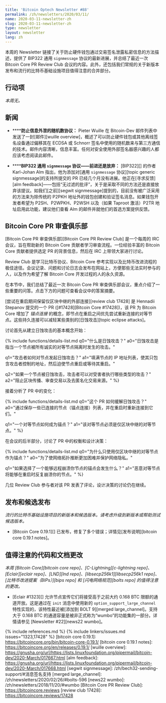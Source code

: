 ```yaml
---
title: 'Bitcoin Optech Newsletter #88'
permalink: /zh/newsletters/2020/03/11/
name: 2020-03-11-newsletter-zh
slug: 2020-03-11-newsletter-zh
type: newsletter
layout: newsletter
lang: zh
---
```

本周的 Newsletter 链接了关于防止硬件钱包通过交易签名泄露私密信息的方法描述，提供了 BIP322 通用 `signmessage` 协议的最新进展，并总结了最近一次 Bitcoin Core PR Review Club 会议的内容。此外，还包括我们常规的关于新版本发布和流行的比特币基础设施项目值得注意的合并部分。

## 行动项

*本周无。*

## 新闻

- **<!--exfiltration-resistant-nonce-protocols-->****防止信息外泄的随机数协议：** Pieter Wuille 在 Bitcoin-Dev 邮件列表中发送了一封[邮件][wuille overview]，概述了可以防止硬件钱包或其他离线签名设备通过偏移其在 ECDSA 或 Schnorr 签名中使用的随机数来与第三方通信的技术。邮件内容清晰，信息丰富。任何对安全使用外部签名器感兴趣的人都应该考虑阅读此邮件。

- **<!--bip322-generic-signmessage-progress-or-perish-->****BIP322 通用 `signmessage` 协议——前进还是放弃：** [BIP322][] 的作者 Karl-Johan Alm 指出，他为添加对[通用 `signmessage` 协议][topic generic signmessage]的支持所提交的 PR 已经几个月没有进展。他正在[寻求反馈][alm feedback]——包括“无过滤的批评”，关于是采取不同的方法还是直接放弃该提议。如我们[之前][segwit signmessage]提到的，目前没有被广泛采用的方法来为除传统的 P2PKH 地址外的钱包创建和验证签名消息。如果钱包开发者希望为 P2SH、P2WPKH、P2WSH 以及（如果 Taproot 激活）P2TR 地址启用此功能，建议他们查看 Alm 的邮件并就他们的首选方案提供反馈。

## Bitcoin Core PR 审查俱乐部

[Bitcoin Core PR 审查俱乐部][Bitcoin Core PR Review Club] 是一个每周的 IRC 会议，旨在帮助新的 Bitcoin Core 贡献者学习审查流程。一位经验丰富的 Bitcoin Core 贡献者提供选定 PR 的背景信息，然后在 IRC 上带领大家进行讨论。

Review Club 是学习比特币协议、Bitcoin Core 参考实现以及比特币改进流程的极佳途径。会议记录、问题和讨论日志会发布在网站上，方便那些无法实时参与的人，以及作为希望了解 Bitcoin Core 开发过程的人的永久资源。

在本节中，我们总结了最近一次 Bitcoin Core PR 审查俱乐部会议，重点介绍了一些重要的问答。点击下方的问题可查看会议中的答案摘要。

[尝试在重启期间保留仅区块中继的外部连接][review club 17428] 是 Hennadii Stepanov 提交的一个 PR ([#17428][Bitcoin Core #17428])，该 PR 为 Bitcoin Core 增加了 _锚点连接_ 的概念，即节点在重启之间优先尝试重新连接的对等节点。这些持久连接可以减轻某些类别的[日蚀攻击][topic eclipse attacks]。

讨论首先从建立日蚀攻击的基本概念开始：

{% include functions/details-list.md
  q0="什么是日蚀攻击？"
  a0="日蚀攻击是指当一个节点被所有诚实的对等节点隔离时发生的攻击。"

  q1="攻击者如何对节点发起日蚀攻击？"
  a1="填满节点的 IP 地址列表，使其只包含攻击者控制的地址，然后迫使节点重启或等待其重启。"

  q2="如果一个节点被日蚀攻击，攻击者可以对受害者执行哪些类型的攻击？"
  a2="阻止区块传播、审查交易以及去匿名化交易来源。"
%}

接着分析了 PR 中的变化：

{% include functions/details-list.md
  q0="这个 PR 如何缓解日蚀攻击？"
  a0="通过保存一些已连接的节点（锚点连接）列表，并在重启时重新连接到它们。"

  q1="一个对等节点如何成为锚点？"
  a1="该对等节点必须是仅区块中继的对等节点。"
%}

在会议的后半部分，讨论了 PR 中的权衡和设计决策：

{% include functions/details-list.md
  q0="为什么只使用仅区块中继的对等节点作为锚点？"
  a0="为了使网络拓扑推断更加困难并保护网络隐私。"

  q1="如果选择了一个能够远程崩溃你节点的锚点会发生什么？"
  a1="恶意对等节点将能够在重启时反复崩溃你的节点。"
%}

几位 Review Club 参与者对该 PR 发表了评论，设计决策的讨论仍在继续。

## 发布和候选发布

*流行的比特币基础设施项目的新版本和候选版本。请考虑升级到新版本或帮助测试候选版本。*

- [Bitcoin Core 0.19.1][] 已发布，修复了多个错误；详情见[发布说明][bitcoin core 0.19.1 notes]。

## 值得注意的代码和文档更改

*本周 [Bitcoin Core][bitcoin core repo]、[C-Lightning][c-lightning repo]、[Eclair][eclair repo]、[LND][lnd repo]、[libsecp256k1][libsecp256k1 repo]、[比特币改进提案（BIPs）][bips repo] 和 [闪电网络规范][bolts repo] 的值得注意的更改。*

- [Eclair #1323][] 允许节点宣传它们将接受高于之前大约 0.168 BTC 限额的通道开放。这是通过在 `init` 消息中使用新的 `option_support_large_channel` 特性实现的，该特性最近被[添加到 BOLT 9][merged large_channel]。支持大于 0.168 BTC 的通道容量是被非正式称为“wumbo”的功能集的一部分。详情请参见 [Newsletter #22][news22 wumbo]。

{% include references.md %}
{% include linkers/issues.md issues="1323,17428" %}
[bitcoin core 0.19.1]: https://bitcoincore.org/bin/bitcoin-core-0.19.1/
[bitcoin core 0.19.1 notes]: https://bitcoincore.org/en/releases/0.19.1/
[wuille overview]: https://gnusha.org/url/https://lists.linuxfoundation.org/pipermail/bitcoin-dev/2020-March/017667.html
[alm feedback]: https://gnusha.org/url/https://lists.linuxfoundation.org/pipermail/bitcoin-dev/2020-March/017668.html
[segwit signmessage]: /zh/bech32-sending-support/#消息签名支持
[merged large_channel]: /zh/newsletters/2020/02/26/#bolts-596
[news22 wumbo]: /zh/newsletters/2018/11/20/#wumbo
[Bitcoin Core PR Review Club]: https://bitcoincore.reviews
[review club 17428]: https://bitcoincore.reviews/17428
